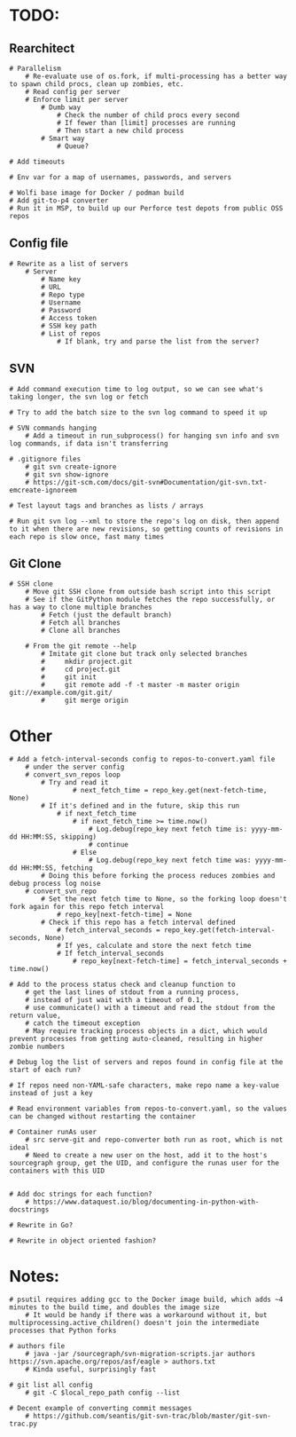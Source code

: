# TODO:

## Rearchitect

    # Parallelism
        # Re-evaluate use of os.fork, if multi-processing has a better way to spawn child procs, clean up zombies, etc.
        # Read config per server
        # Enforce limit per server
            # Dumb way
                # Check the number of child procs every second
                # If fewer than [limit] processes are running
                # Then start a new child process
            # Smart way
                # Queue?

    # Add timeouts

    # Env var for a map of usernames, passwords, and servers

    # Wolfi base image for Docker / podman build
    # Add git-to-p4 converter
    # Run it in MSP, to build up our Perforce test depots from public OSS repos

## Config file

    # Rewrite as a list of servers
        # Server
            # Name key
            # URL
            # Repo type
            # Username
            # Password
            # Access token
            # SSH key path
            # List of repos
                # If blank, try and parse the list from the server?


## SVN

    # Add command execution time to log output, so we can see what's taking longer, the svn log or fetch

    # Try to add the batch size to the svn log command to speed it up

    # SVN commands hanging
        # Add a timeout in run_subprocess() for hanging svn info and svn log commands, if data isn't transferring

    # .gitignore files
        # git svn create-ignore
        # git svn show-ignore
        # https://git-scm.com/docs/git-svn#Documentation/git-svn.txt-emcreate-ignoreem

    # Test layout tags and branches as lists / arrays

    # Run git svn log --xml to store the repo's log on disk, then append to it when there are new revisions, so getting counts of revisions in each repo is slow once, fast many times


## Git Clone

    # SSH clone
        # Move git SSH clone from outside bash script into this script
        # See if the GitPython module fetches the repo successfully, or has a way to clone multiple branches
            # Fetch (just the default branch)
            # Fetch all branches
            # Clone all branches

        # From the git remote --help
            # Imitate git clone but track only selected branches
            #     mkdir project.git
            #     cd project.git
            #     git init
            #     git remote add -f -t master -m master origin git://example.com/git.git/
            #     git merge origin


# Other

    # Add a fetch-interval-seconds config to repos-to-convert.yaml file
        # under the server config
        # convert_svn_repos loop
            # Try and read it
                    # next_fetch_time = repo_key.get(next-fetch-time, None)
            # If it's defined and in the future, skip this run
                # if next_fetch_time
                    # if next_fetch_time >= time.now()
                        # Log.debug(repo_key next fetch time is: yyyy-mm-dd HH:MM:SS, skipping)
                        # continue
                    # Else
                        # Log.debug(repo_key next fetch time was: yyyy-mm-dd HH:MM:SS, fetching
            # Doing this before forking the process reduces zombies and debug process log noise
        # convert_svn_repo
            # Set the next fetch time to None, so the forking loop doesn't fork again for this repo fetch interval
                # repo_key[next-fetch-time] = None
            # Check if this repo has a fetch interval defined
                # fetch_interval_seconds = repo_key.get(fetch-interval-seconds, None)
                # If yes, calculate and store the next fetch time
                # If fetch_interval_seconds
                    # repo_key[next-fetch-time] = fetch_interval_seconds + time.now()

    # Add to the process status check and cleanup function to
        # get the last lines of stdout from a running process,
        # instead of just wait with a timeout of 0.1,
        # use communicate() with a timeout and read the stdout from the return value,
        # catch the timeout exception
        # May require tracking process objects in a dict, which would prevent processes from getting auto-cleaned, resulting in higher zombie numbers

    # Debug log the list of servers and repos found in config file at the start of each run?

    # If repos need non-YAML-safe characters, make repo name a key-value instead of just a key

    # Read environment variables from repos-to-convert.yaml, so the values can be changed without restarting the container

    # Container runAs user
        # src serve-git and repo-converter both run as root, which is not ideal
        # Need to create a new user on the host, add it to the host's sourcegraph group, get the UID, and configure the runas user for the containers with this UID


    # Add doc strings for each function?
        # https://www.dataquest.io/blog/documenting-in-python-with-docstrings

    # Rewrite in Go?

    # Rewrite in object oriented fashion?


# Notes:

    # psutil requires adding gcc to the Docker image build, which adds ~4 minutes to the build time, and doubles the image size
        # It would be handy if there was a workaround without it, but multiprocessing.active_children() doesn't join the intermediate processes that Python forks

    # authors file
        # java -jar /sourcegraph/svn-migration-scripts.jar authors https://svn.apache.org/repos/asf/eagle > authors.txt
        # Kinda useful, surprisingly fast

    # git list all config
        # git -C $local_repo_path config --list

    # Decent example of converting commit messages
        # https://github.com/seantis/git-svn-trac/blob/master/git-svn-trac.py
